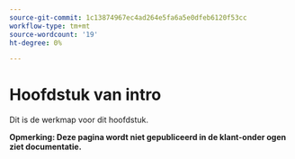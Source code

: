 ```yaml
---
source-git-commit: 1c13874967ec4ad264e5fa6a5e0dfeb6120f53cc
workflow-type: tm+mt
source-wordcount: '19'
ht-degree: 0%

---
```

# Hoofdstuk van intro

Dit is de werkmap voor dit hoofdstuk.

**Opmerking: Deze pagina wordt niet gepubliceerd in de klant-onder ogen ziet documentatie.**
